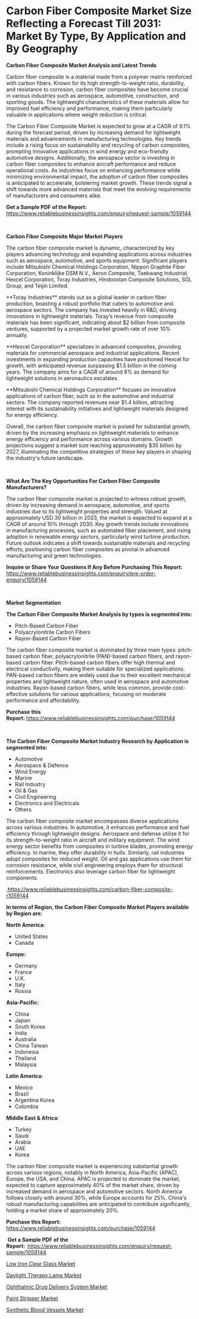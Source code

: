 <p><h1>Carbon Fiber Composite Market Size Reflecting a Forecast Till 2031: Market By Type, By Application and By Geography</h1></p><p><strong>Carbon Fiber Composite Market Analysis and Latest Trends</strong></p>
<p><p>Carbon fiber composite is a material made from a polymer matrix reinforced with carbon fibers. Known for its high strength-to-weight ratio, durability, and resistance to corrosion, carbon fiber composites have become crucial in various industries such as aerospace, automotive, construction, and sporting goods. The lightweight characteristics of these materials allow for improved fuel efficiency and performance, making them particularly valuable in applications where weight reduction is critical.</p><p>The Carbon Fiber Composite Market is expected to grow at a CAGR of 9.1% during the forecast period, driven by increasing demand for lightweight materials and advancements in manufacturing technologies. Key trends include a rising focus on sustainability and recycling of carbon composites, prompting innovative applications in wind energy and eco-friendly automotive designs. Additionally, the aerospace sector is investing in carbon fiber composites to enhance aircraft performance and reduce operational costs. As industries focus on enhancing performance while minimizing environmental impact, the adoption of carbon fiber composites is anticipated to accelerate, bolstering market growth. These trends signal a shift towards more advanced materials that meet the evolving requirements of manufacturers and consumers alike.</p></p>
<p><strong>Get a Sample PDF of the Report:&nbsp;</strong> <a href="https://www.reliablebusinessinsights.com/enquiry/request-sample/1059144?utm_campaign=102&utm_medium=2&utm_source=Github&utm_content=ia&utm_term=07112024&utm_id=carbon-fiber-composite">https://www.reliablebusinessinsights.com/enquiry/request-sample/1059144</a></p>
<p>&nbsp;</p>
<p><strong>Carbon Fiber Composite Major Market Players</strong></p>
<p><p>The carbon fiber composite market is dynamic, characterized by key players advancing technology and expanding applications across industries such as aerospace, automotive, and sports equipment. Significant players include Mitsubishi Chemical Holdings Corporation, Nippon Graphite Fiber Corporation, Koninklijke DSM N.V., Aeron Composite, Taekwang Industrial, Hexcel Corporation, Toray Industries, Hindoostan Composite Solutions, SGL Group, and Teijin Limited.</p><p>**Toray Industries** stands out as a global leader in carbon fiber production, boasting a robust portfolio that caters to automotive and aerospace sectors. The company has invested heavily in R&D, driving innovations in lightweight materials. Toray’s revenue from composite materials has been significant, indicating about $2 billion from composite ventures, supported by a projected market growth rate of over 10% annually.</p><p>**Hexcel Corporation** specializes in advanced composites, providing materials for commercial aerospace and industrial applications. Recent investments in expanding production capacities have positioned Hexcel for growth, with anticipated revenue surpassing $1.5 billion in the coming years. The company aims for a CAGR of around 8% as demand for lightweight solutions in aeronautics escalates.</p><p>**Mitsubishi Chemical Holdings Corporation** focuses on innovative applications of carbon fiber, such as in the automotive and industrial sectors. The company reported revenues near $1.4 billion, attracting interest with its sustainability initiatives and lightweight materials designed for energy efficiency.</p><p>Overall, the carbon fiber composite market is poised for substantial growth, driven by the increasing emphasis on lightweight materials to enhance energy efficiency and performance across various domains. Growth projections suggest a market size reaching approximately $35 billion by 2027, illuminating the competitive strategies of these key players in shaping the industry's future landscape.</p></p>
<p>&nbsp;</p>
<p><strong>What Are The Key Opportunities For Carbon Fiber Composite Manufacturers?</strong></p>
<p><p>The carbon fiber composite market is projected to witness robust growth, driven by increasing demand in aerospace, automotive, and sports industries due to its lightweight properties and strength. Valued at approximately USD 30 billion in 2023, the market is expected to expand at a CAGR of around 10% through 2030. Key growth trends include innovations in manufacturing processes, such as automated fiber placement, and rising adoption in renewable energy sectors, particularly wind turbine production. Future outlook indicates a shift towards sustainable materials and recycling efforts, positioning carbon fiber composites as pivotal in advanced manufacturing and green technologies.</p></p>
<p><strong>Inquire or Share Your Questions If Any Before Purchasing This Report:</strong> <a href="https://www.reliablebusinessinsights.com/enquiry/pre-order-enquiry/1059144?utm_campaign=102&utm_medium=2&utm_source=Github&utm_content=ia&utm_term=07112024&utm_id=carbon-fiber-composite">https://www.reliablebusinessinsights.com/enquiry/pre-order-enquiry/1059144</a></p>
<p>&nbsp;</p>
<p><strong>Market Segmentation</strong></p>
<p><strong>The Carbon Fiber Composite Market Analysis by types is segmented into:</strong></p>
<p><ul><li>Pitch-Based Carbon Fiber</li><li>Polyacrylonitrile Carbon Fibers</li><li>Rayon-Based Carbon Fiber</li></ul></p>
<p><p>The carbon fiber composite market is dominated by three main types: pitch-based carbon fiber, polyacrylonitrile (PAN)-based carbon fibers, and rayon-based carbon fiber. Pitch-based carbon fibers offer high thermal and electrical conductivity, making them suitable for specialized applications. PAN-based carbon fibers are widely used due to their excellent mechanical properties and lightweight nature, often used in aerospace and automotive industries. Rayon-based carbon fibers, while less common, provide cost-effective solutions for various applications, focusing on moderate performance and affordability.</p></p>
<p><strong>Purchase this Report:&nbsp;</strong><a href="https://www.reliablebusinessinsights.com/purchase/1059144?utm_campaign=102&utm_medium=2&utm_source=Github&utm_content=ia&utm_term=07112024&utm_id=carbon-fiber-composite">https://www.reliablebusinessinsights.com/purchase/1059144</a></p>
<p>&nbsp;</p>
<p><strong>The Carbon Fiber Composite Market Industry Research by Application is segmented into:</strong></p>
<p><ul><li>Automotive</li><li>Aerospace & Defence</li><li>Wind Energy</li><li>Marine</li><li>Rail Industry</li><li>Oil & Gas</li><li>Civil Engineering</li><li>Electronics and Electricals</li><li>Others</li></ul></p>
<p><p>The carbon fiber composite market encompasses diverse applications across various industries. In automotive, it enhances performance and fuel efficiency through lightweight designs. Aerospace and defense utilize it for its strength-to-weight ratio in aircraft and military equipment. The wind energy sector benefits from composites in turbine blades, promoting energy efficiency. In marine, they offer durability in hulls. Similarly, rail industries adopt composites for reduced weight. Oil and gas applications use them for corrosion resistance, while civil engineering employs them for structural reinforcements. Electronics also leverage carbon fiber for lightweight components.</p></p>
<p><a href="https://www.reliablebusinessinsights.com/carbon-fiber-composite-r1059144?utm_campaign=102&utm_medium=2&utm_source=Github&utm_content=ia&utm_term=07112024&utm_id=carbon-fiber-composite">&nbsp;https://www.reliablebusinessinsights.com/carbon-fiber-composite-r1059144</a></p>
<p><strong>In terms of Region, the Carbon Fiber Composite Market Players available by Region are:</strong></p>
<p>
    <p> <strong> North America: </strong>
        <ul>
            <li>United States</li>
            <li>Canada</li>
        </ul>
        </p> 
    <p> <strong> Europe: </strong>
        <ul>
            <li>Germany</li>
            <li>France</li>
            <li>U.K.</li>
            <li>Italy</li>
            <li>Russia</li>
        </ul>
        </p> 
    <p> <strong> Asia-Pacific: </strong>
        <ul>
            <li>China</li>
            <li>Japan</li>
            <li>South Korea</li>
            <li>India</li>
            <li>Australia</li>
            <li>China Taiwan</li>
            <li>Indonesia</li>
            <li>Thailand</li>
            <li>Malaysia</li>
        </ul>
        </p> 
    <p> <strong> Latin America: </strong>
        <ul>
            <li>Mexico</li>
            <li>Brazil</li>
            <li>Argentina Korea</li>
            <li>Colombia</li>
        </ul>
        </p> 
    <p> <strong> Middle East & Africa: </strong>
        <ul>
            <li>Turkey</li>
            <li>Saudi</li>
            <li>Arabia</li>
            <li>UAE</li>
            <li>Korea</li>
        </ul>
    </p>
    </p>
<p><p>The carbon fiber composite market is experiencing substantial growth across various regions, notably in North America, Asia-Pacific (APAC), Europe, the USA, and China. APAC is projected to dominate the market, expected to capture approximately 40% of the market share, driven by increased demand in aerospace and automotive sectors. North America follows closely with around 30%, while Europe accounts for 25%. China's robust manufacturing capabilities are anticipated to contribute significantly, holding a market share of approximately 20%.</p></p>
<p><strong>Purchase this Report: </strong><a href="https://www.reliablebusinessinsights.com/purchase/1059144?utm_campaign=102&utm_medium=2&utm_source=Github&utm_content=ia&utm_term=07112024&utm_id=carbon-fiber-composite">https://www.reliablebusinessinsights.com/purchase/1059144</a></p>
<p>&nbsp;<strong>Get a Sample PDF of the Report:&nbsp;&nbsp;</strong><a href="https://www.reliablebusinessinsights.com/enquiry/request-sample/1059144?utm_campaign=102&utm_medium=2&utm_source=Github&utm_content=ia&utm_term=07112024&utm_id=carbon-fiber-composite">https://www.reliablebusinessinsights.com/enquiry/request-sample/1059144</a></p>
<p><strong></strong></p>
<p><p><a href="https://github.com/SidorelaGurakuqi596/Market-Research-Report-List-1/blob/main/low-iron-clear-glass-market.md?utm_campaign=102&utm_medium=2&utm_source=Github&utm_content=ia&utm_term=07112024&utm_id=carbon-fiber-composite">Low Iron Clear Glass Market</a></p><p><a href="https://issuu.com/reportprime-2/docs/daylight-therapy-lamp-market-size-2_a1ea7ab29e0a40?utm_campaign=102&utm_medium=2&utm_source=Github&utm_content=ia&utm_term=07112024&utm_id=carbon-fiber-composite">Daylight Therapy Lamp Market</a></p><p><a href="https://issuu.com/reportprime-2/docs/ophthalmic-drug-delivery-system-mar_25a73be617f439?utm_campaign=102&utm_medium=2&utm_source=Github&utm_content=ia&utm_term=07112024&utm_id=carbon-fiber-composite">Ophthalmic Drug Delivery System Market</a></p><p><a href="https://github.com/arielleyseb/Market-Research-Report-List-1/blob/main/paint-stripper-market.md?utm_campaign=102&utm_medium=2&utm_source=Github&utm_content=ia&utm_term=07112024&utm_id=carbon-fiber-composite">Paint Stripper Market</a></p><p><a href="https://issuu.com/reportprime-2/docs/synthetic-blood-vessels-market-size_cab1dbc22b3418?utm_campaign=102&utm_medium=2&utm_source=Github&utm_content=ia&utm_term=07112024&utm_id=carbon-fiber-composite">Synthetic Blood Vessels Market</a></p></p>
